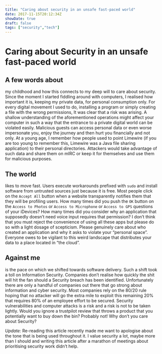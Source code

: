 ```yaml
---
title: "Caring about security in an unsafe fast-paced world"
date: 2017-11-15T20:12:34Z
showDate: true
draft: false
tags: ["security","tech"]
---
```


# Caring about Security in an unsafe fast-paced world
## A few words about
my childhood and how this connects to my deep will to care about security. Since the moment I started fiddling around with computers, I realised how important it is, keeping my private data, for personal consumption only. For every digital movement I used to do, installing a program or simply creating a file with the wrong permissions, It was clear that a risk was arising. A shallow understanding of the aforementioned operations might affect your computer in such a way that the entrance to a private digital world can be violated easily. Malicious guests can access personal data or even worse impersonate you, enjoy the journey and then hurt you financially and not only. At a young age, I remember how people used to point Limewire (if you are too young to remember this, Limewire was a Java file sharing application) to their personal directories.  Attackers would take advantage of such data and share them on mIRC or keep it for themselves and use them for malicious purposes.

## The world
likes to move fast. Users execute workarounds prefixed with `sudo` and install software from untrusted sources just because it is free. Most people click on the `Accept All` button when a website transparently notifies them that they will be profiling users. How many times did you push the `OK`  button on the `Access to Photos` or `Access to Microphone` or `Access to GPS`  questions of your iDevices? How many times did you consider why an application that supposedly doesn’t need voice input requires that permission? I don’t think that you must reject the convenience of using all these apps but please do so with a light dosage of scepticism. Please genuinely care about who created an application and why it asks to violate your “personal space”. Everyone owes to be vigilant to this weird landscape that distributes your data to a place located in “the cloud”. 

## Against me
is the pace on which we shifted towards software delivery. Such a shift took a toll on Information Security. Companies don’t realise how quickly the shit will hit the fan should a Security breach has been identified. Unfortunately there are only a handful of companies out there that go strong about information and cyber security. Most companies rely on the 80/20 rule hoping that no attacker will go the extra mile to exploit this remaining 20% that requires 80% of an employee effort to be secured. Security vulnerabilities and computer attacks is a risk and a risk is not to be taken lightly. Would you ignore a trustpilot review that throws a product that you potentially want to buy down the bin? Probably not! Why don’t you care about Security?

*Update:* Re-reading this article recently made me want to apologise about the tone that is being used throughout it. I value security a lot, maybe more than I should and writing this article after a marathon of meetings about prioritising security work didn’t help. 





